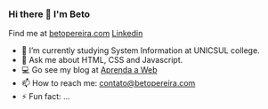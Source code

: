 ### Hi there 👋 I'm Beto

Find me at 
[betopereira.com](betopereira.com)
[Linkedin](https://www.linkedin.com/in/betopereira/)

- 🔭 I’m currently studying System Information at UNICSUL college.
- 💬 Ask me about HTML, CSS and Javascript.
- 💻 Go see my blog at [Aprenda a Web](aprendaaweb.com.br)
- 📫 How to reach me: [contato@betopereira.com](contato@betopereira.com)
- ⚡ Fun fact: ...
